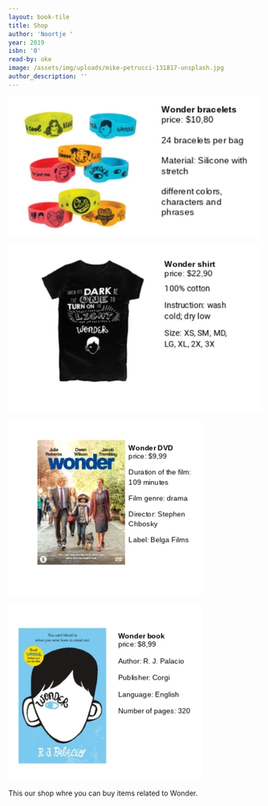 ```yaml
---
layout: book-tile
title: Shop
author: 'Noortje '
year: 2019
isbn: '0'
read-by: oke
image: /assets/img/uploads/mike-petrucci-131817-unsplash.jpg
author_description: ''
---
```

![](/assets/img/uploads/img-1560343871629.png)

![](/assets/img/uploads/img-1560343985614.png)

![](/assets/img/uploads/img-1560344074446.png)

![](/assets/img/uploads/img-1560344166349.png)

This our shop whre you can buy items related to Wonder.
